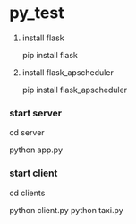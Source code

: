 # py_test

1. install flask 

    pip install flask
    
2. install flask_apscheduler

    pip install flask_apscheduler


### start server
cd server

python app.py

### start client
cd clients

python client.py
python taxi.py



